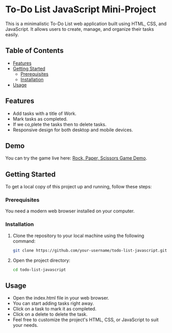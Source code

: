 # To-Do List JavaScript Mini-Project

This is a minimalistic To-Do List web application built using HTML, CSS, and JavaScript. It allows users to create, manage, and organize their tasks easily.

## Table of Contents

- [Features](#features)
- [Getting Started](#getting-started)
  - [Prerequisites](#prerequisites)
  - [Installation](#installation)
- [Usage](#usage)

## Features

- Add tasks with a title of Work.
- Mark tasks as completed.
- If we co,plete the tasks then to delete tasks.
- Responsive design for both desktop and mobile devices.

## Demo
You can try the game live here: [Rock, Paper, Scissors Game Demo]([https://bala174.github.io/stone_paper_scissor/](https://bala174.github.io/To-do-List/)).

## Getting Started

To get a local copy of this project up and running, follow these steps:

### Prerequisites

You need a modern web browser installed on your computer.

### Installation

1. Clone the repository to your local machine using the following command:
   ```bash
   git clone https://github.com/your-username/todo-list-javascript.git
2. Open the project directory:
   ```bash
   cd todo-list-javascript
   
## Usage

- Open the index.html file in your web browser.
- You can start adding tasks right away.
- Click on a task to mark it as completed.
- Click on a delete to delete the task.
- Feel free to customize the project's HTML, CSS, or JavaScript to suit your needs.
